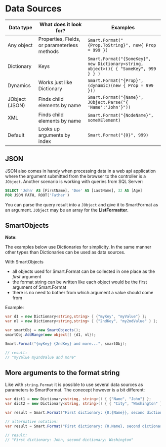 # Data Sources

| Data type  | What does it look for?                       | Examples |
| ---------- | -------------------------------------------- | -------- |
| Any object | Properties, Fields, or parameterless methods | `Smart.Format("{Prop.ToString}", new{ Prop = 999 })` |
| Dictionary | Keys                                         | `Smart.Format("{SomeKey}", new Dictionary<string, object>(){ { "SomeKey", 999 } } )` |
| Dynamics   | Works just like Dictionary                   | `Smart.Format("{Prop}", (dynamic)(new { Prop = 999 }))` |
| JObject (JSON)| Finds child elements by name                 | `Smart.Format("{Name}", JObject.Parse("{ 'Name':'John'}"))` |
| XML        | Finds child elements by name                 | `Smart.Format("{NodeName}", someXElement)` |
| Default    | Looks up arguments by index                  | `Smart.Format("{0}", 999)` |

## JSON
JSON also comes in handy when processing data in a web api application where the argument submitted from the browser to the controller is a ```JObject```. Another scenario is working with queries from SQL Server:
```SQL
SELECT 'John' AS [FirstName], 'Doe' AS [LastName], 32 AS [Age]
FOR JSON PATH, ROOT('Father')
```
You can parse the query result into a ```JObject``` and give it to SmartFormat as an argument. ```JObject``` may be an array for the **ListFormatter**.

## SmartObjects

**Note**:

The examples below use Dictionaries for simplicity. In the same manner other types than Dictionaries can be used as data sources.

With SmartObjects
* all objects used for Smart.Format can be collected in one place as the *first* argument
* the format string can be written like each object would be the first argument of Smart.Format
* there is no need to bother from which argument a value should come from

Example:

```csharp
var d1 = new Dictionary<string,string> { {"myKey", "myValue"} };
var nl = new Dictionary<string,string> { {"2ndKey", "my2ndValue" } };

var smartObj = new SmartObjects();
smartObj.AddRange(new object[] {d1, nl});

Smart.Format("{myKey} {2ndKey} and more...", smartObj);

// result:
// "myValue my2ndValue and more"
```

## More arguments to the format string

Like with ```string.Format``` it is possible to use several data sources as parameters to SmartFormat. The conecept however is a bit different:
```C#
var dict1 = new Dictionary<string, string>() { {"Name", "John"} };
var dict2 = new Dictionary<string, string>() { { "City", "Washington" } };

var result = Smart.Format("First dictionary: {0:{Name}}, second dictionary: {1:{City}}", dict1, dict2);

// alternative notation:
var result = Smart.Format("First dictionary: {0.Name}, second dictionary: {1.City}", dict1, dict2);

// result:
// "First dictionary: John, second dictionary: Washington"
```
